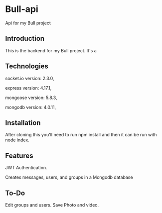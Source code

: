 # Bull-api
Api for my Bull project

## Introduction

This is the backend for my Bull project. It's a 

## Technologies

socket.io version: 2.3.0,

express version: 4.17.1,

mongoose version: 5.8.3,

mongodb version: 4.0.11,

## Installation

After cloning this you'll need to run npm install and then it can be run with node index.

## Features

JWT Authentication.

Creates messages, users, and groups in a Mongodb database



## To-Do

Edit groups and users.
Save Photo and video.

